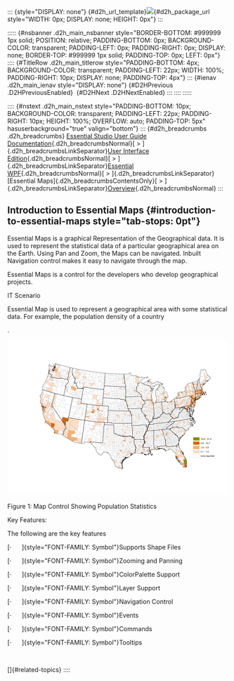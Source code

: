 ::: {style="DISPLAY: none"}
[](ms-xhelp:///?Id=d2h_url_template){#d2h_url_template}![](!package_url!){#d2h_package_url style="WIDTH: 0px; DISPLAY: none; HEIGHT: 0px"}
:::

::::: {#nsbanner .d2h_main_nsbanner style="BORDER-BOTTOM: #999999 1px solid; POSITION: relative; PADDING-BOTTOM: 0px; BACKGROUND-COLOR: transparent; PADDING-LEFT: 0px; PADDING-RIGHT: 0px; DISPLAY: none; BORDER-TOP: #999999 1px solid; PADDING-TOP: 0px; LEFT: 0px"}
:::: {#TitleRow .d2h_main_titlerow style="PADDING-BOTTOM: 4px; BACKGROUND-COLOR: transparent; PADDING-LEFT: 22px; WIDTH: 100%; PADDING-RIGHT: 10px; DISPLAY: none; PADDING-TOP: 4px"}
::: {#ienav .d2h_main_ienav style="DISPLAY: none"}
[](ms-xhelp:///?Id=2d3315cd-a9b6-4b71-a45e-b53f794976f1){#D2HPrevious .D2HPreviousEnabled}  [](ms-xhelp:///?Id=fa2e4386-c48c-4b49-88f8-e0bc0aa0796f){#D2HNext .D2HNextEnabled}
:::
::::
:::::

:::: {#nstext .d2h_main_nstext style="PADDING-BOTTOM: 10px; BACKGROUND-COLOR: transparent; PADDING-LEFT: 22px; PADDING-RIGHT: 10px; HEIGHT: 100%; OVERFLOW: auto; PADDING-TOP: 5px" hasuserbackground="true" valign="bottom"}
::: {#d2h_breadcrumbs .d2h_breadcrumbs}
[Essential Studio User Guide Documentation](ms-xhelp:///?Id=12457748-09e3-4d74-a240-8e049cedf030){.d2h_breadcrumbsNormal}[ \> ]{.d2h_breadcrumbsLinkSeparator}[User Interface Edition](ms-xhelp:///?Id=c29296b7-531c-413b-a0ec-488ca1f7f669){.d2h_breadcrumbsNormal}[ \> ]{.d2h_breadcrumbsLinkSeparator}[Essential WPF](ms-xhelp:///?Id=7f4f82c5-151c-4262-94d0-75c4626c77bc){.d2h_breadcrumbsNormal}[ \> ]{.d2h_breadcrumbsLinkSeparator}[Essential Maps]{.d2h_breadcrumbsContentsOnly}[ \> ]{.d2h_breadcrumbsLinkSeparator}[Overview](ms-xhelp:///?Id=2d3315cd-a9b6-4b71-a45e-b53f794976f1){.d2h_breadcrumbsNormal}
:::

## Introduction to Essential Maps {#introduction-to-essential-maps style="tab-stops: 0pt"}

Essential Maps is a graphical Representation of the Geographical data. It is used to represent the statistical data of a particular geographical area on the Earth. Using Pan and Zoom, the Maps can be navigated. Inbuilt Navigation control makes it easy to navigate through the map.

Essential Maps is a control for the developers who develop geographical projects.

IT Scenario

Essential Map is used to represent a geographical area with some statistical data. For example, the population density of a country

.

![Description: C:\\Users\\karthikeyanp\\Pictures\\Map1.png](ImagesExt/image29_0.png)

Figure 1: Map Control Showing Population Statistics

Key Features:

The following are the key features

[·      ]{style="FONT-FAMILY: Symbol"}Supports Shape Files

[·      ]{style="FONT-FAMILY: Symbol"}Zooming and Panning

[·      ]{style="FONT-FAMILY: Symbol"}ColorPalette Support

[·      ]{style="FONT-FAMILY: Symbol"}Layer Support

[·      ]{style="FONT-FAMILY: Symbol"}Navigation Control

[·      ]{style="FONT-FAMILY: Symbol"}Events

[·      ]{style="FONT-FAMILY: Symbol"}Commands

[·      ]{style="FONT-FAMILY: Symbol"}Tooltips

 

[]{#related-topics}
::::
